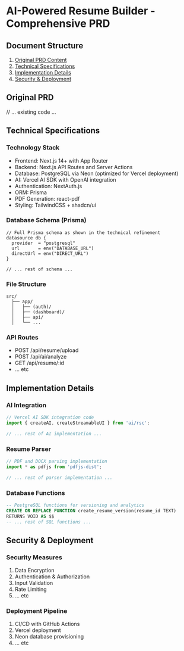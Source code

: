 # AI-Powered Resume Builder - Comprehensive PRD

## Document Structure
1. [Original PRD Content](#original-prd)
2. [Technical Specifications](#technical-specs)
3. [Implementation Details](#implementation)
4. [Security & Deployment](#security)

## Original PRD
// ... existing code ...

## Technical Specifications

### Technology Stack
- Frontend: Next.js 14+ with App Router
- Backend: Next.js API Routes and Server Actions
- Database: PostgreSQL via Neon (optimized for Vercel deployment)
- AI: Vercel AI SDK with OpenAI integration
- Authentication: NextAuth.js
- ORM: Prisma
- PDF Generation: react-pdf
- Styling: TailwindCSS + shadcn/ui

### Database Schema (Prisma)
```prisma
// Full Prisma schema as shown in the technical refinement
datasource db {
  provider  = "postgresql"
  url       = env("DATABASE_URL")
  directUrl = env("DIRECT_URL")
}

// ... rest of schema ...
```

### File Structure
```
src/
  ├── app/
  │   ├── (auth)/
  │   ├── (dashboard)/
  │   ├── api/
  │   └── ...
```

### API Routes
- POST /api/resume/upload
- POST /api/ai/analyze
- GET /api/resume/:id
- ... etc

## Implementation Details

### AI Integration
```typescript
// Vercel AI SDK integration code
import { createAI, createStreamableUI } from 'ai/rsc';

// ... rest of AI implementation ...
```

### Resume Parser
```typescript
// PDF and DOCX parsing implementation
import * as pdfjs from 'pdfjs-dist';

// ... rest of parser implementation ...
```

### Database Functions
```sql
-- PostgreSQL functions for versioning and analytics
CREATE OR REPLACE FUNCTION create_resume_version(resume_id TEXT) 
RETURNS VOID AS $$
-- ... rest of SQL functions ...
```

## Security & Deployment

### Security Measures
1. Data Encryption
2. Authentication & Authorization
3. Input Validation
4. Rate Limiting
5. ... etc

### Deployment Pipeline
1. CI/CD with GitHub Actions
2. Vercel deployment
3. Neon database provisioning
4. ... etc
